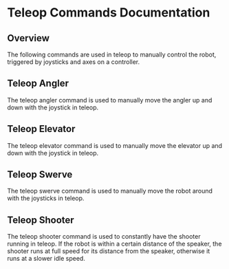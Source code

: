 # Teleop Commands Documentation

## Overview

The following commands are used in teleop to manually control the robot, triggered by joysticks and axes on a controller.

## Teleop Angler

The teleop angler command is used to manually move the angler up and down with the joystick in teleop. 

## Teleop Elevator

The teleop elevator command is used to manually move the elevator up and down with the joystick in teleop.

## Teleop Swerve

The teleop swerve command is used to manually move the robot around with the joysticks in teleop.

## Teleop Shooter

The teleop shooter command is used to constantly have the shooter running in teleop. If the robot is within a certain distance of the speaker, the shooter runs at full speed for its distance from the speaker, otherwise it runs at a slower idle speed.